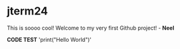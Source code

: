 # jterm24
This is soooo cool! Welcome to my very first Github project! - **Neel**

**CODE TEST**
'print("Hello World")'
